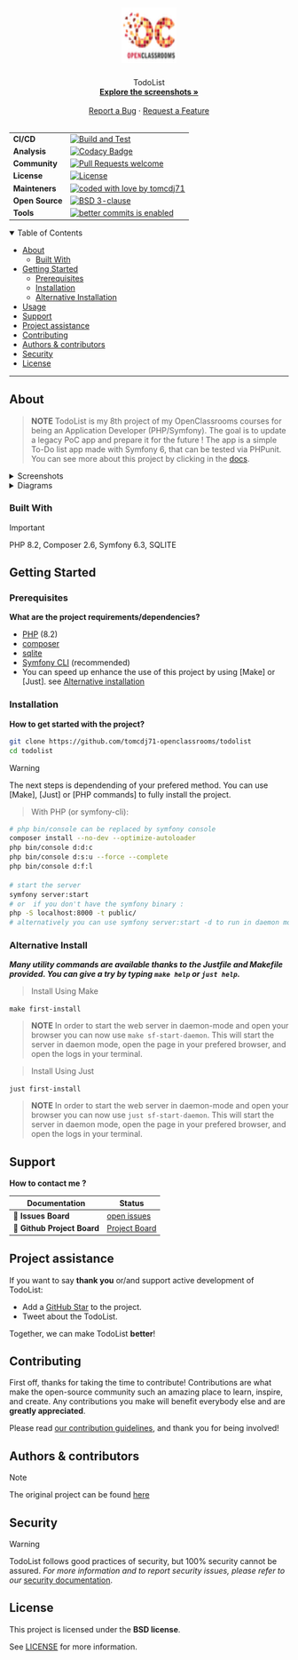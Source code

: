 <h1 align="center">
  <a href="https://github.com/tomcdj71-openclassrooms/todolist">
    <!-- Please provide path to your logo here -->
    <img src="public/img/Logo_OpenClassrooms.png" alt="Logo" width="100" height="100">
  </a>
</h1>

<div align="center">
  TodoList
  <br />
  <a href="#about"><strong>Explore the screenshots »</strong></a>
  <br />
  <br />
  <a href="https://github.com/tomcdj71-openclassrooms/todolist/issues/new?assignees=&labels=bug&template=01_BUG_REPORT.md&title=bug%3A+">Report a Bug</a>
   · 
  <a href="https://github.com/tomcdj71-openclassrooms/todolist/issues/new?assignees=&labels=enhancement&template=02_FEATURE_REQUEST.md&title=feat%3A+">Request a Feature</a>
</div>

<div align="center">
<br />


|  | |
|---|---|
| **CI/CD** | [![Build and Test](https://github.com/tomcdj71-openclassrooms/todolist/actions/workflows/build_and_test.yaml/badge.svg)](https://github.com/tomcdj71-openclassrooms/todolist/actions/workflows/build_and_test.yaml)  |
| **Analysis** | [![Codacy Badge](https://app.codacy.com/project/badge/Grade/d5382685ac5c43fca6d95b2ab27a2615)](https://app.codacy.com/gh/tomcdj71-openclassrooms/todolist/dashboard?utm_source=gh&utm_medium=referral&utm_content=&utm_campaign=Badge_grade) |
| **Community** | [![Pull Requests welcome](https://img.shields.io/badge/PRs-welcome-ff69b4.svg?style=flat-square)](https://github.com/tomcdj71-openclassrooms/todolist/issues?q=is%3Aissue+is%3Aopen+label%3A%22help+wanted%22)  |
| **License** | [![License](https://img.shields.io/badge/License-BSD_3--Clause-blue.svg)](https://opensource.org/licenses/BSD-3-Clause) |
| **Mainteners** | [![coded with love by tomcdj71](https://img.shields.io/badge/%3C%2F%3E%20with%20%E2%99%A5%20by-tomcdj71-ff1414.svg?style=flat-square)](https://github.com/tomcdj71) |
| **Open&#160;Source** | [![BSD 3-clause](https://img.shields.io/badge/License-BSD%203--Clause-blue.svg)](https://github.com/tomcdj71-openclassrooms/todolist/blob/main/LICENSE) |
| **Tools** | [![better commits is enabled](https://img.shields.io/badge/better--commits-enabled?style=for-the-badge&logo=git&color=a6e3a1&logoColor=D9E0EE&labelColor=302D41)](https://github.com/Everduin94/better-commits) |

</div>

<details open="open">
<summary>Table of Contents</summary>

- [About](#about)
  - [Built With](#built-with)
- [Getting Started](#getting-started)
  - [Prerequisites](#prerequisites)
  - [Installation](#installation)
  - [Alternative Installation](#alternative-install)
- [Usage](#usage)
- [Support](#support)
- [Project assistance](#project-assistance)
- [Contributing](#contributing)
- [Authors & contributors](#authors--contributors)
- [Security](#security)
- [License](#license)

</details>

---

## About

> **NOTE**
> TodoList is my 8th project of my OpenClassrooms courses for being an Application Developer (PHP/Symfony).
> The goal is to update a legacy PoC app and prepare it for the future !
> The app is a simple To-Do list app made with Symfony 6, that can be tested via PHPunit.
> You can see more about this project by clicking in the [docs](./docs/todoco_intro.pdf).


<details>
<summary>Screenshots</summary>
<br>

|                                                    Home Page                                                    |
| :-------------------------------------------------------------------------------------------------------------: |
|  <img src="docs/screenshots/homepage.png" title="Home Page" width="100%" alt="Home Page">                       |

|                                                   Login Page                                                    |
| :-------------------------------------------------------------------------------------------------------------: |
|  <img src="docs/screenshots/userlogin.png" title="Create User Page" width="100%" alt="Create User Page">        |

|                                                Create User Page                                                 |
| :-------------------------------------------------------------------------------------------------------------: |
|  <img src="docs/screenshots/usercreate.png" title="Create User Page" width="100%" alt="Create User Page">       |

|                                                 Tasks List Page                                                 |
| :-------------------------------------------------------------------------------------------------------------: |
|  <img src="docs/screenshots/taskslist.png" title="Tasks List Page" width="100%" alt="Tasks List Page">          |

|                                                Task Create Page                                                 |
| :-------------------------------------------------------------------------------------------------------------: |
|  <img src="docs/screenshots/taskcreate.png" title="Task Create Page" width="100%" alt="Task Create Page">       |

|                                                 Task Edit Page                                                  |
| :-------------------------------------------------------------------------------------------------------------: |
|  <img src="docs/screenshots/taskedit.png" title="Task Edit Page" width="100%" alt="Task Edit Page">             |

|                                                Task Delete Page                                                 |
| :-------------------------------------------------------------------------------------------------------------: |
|  <img src="docs/screenshots/taskdelete.png" title="Task Delete Page" width="100%" alt="Task Delete Page">       |

|                                                Task Toggle Page                                                 |
| :-------------------------------------------------------------------------------------------------------------: |
|  <img src="docs/screenshots/tasktoggle.png" title="Task Toggle Page" width="100%" alt="Task Toggle Page">       |

</details>

<details>
<summary>Diagrams</summary>
<br>

|         TYPE        |       PREVIEW       |
| :-----------------: | :-----------------: |
| MPD · drawio        | [MPD]               |
| Classes · plantuml  | [Classes]           |
| Sequence · plantuml | [Add Task]          |
| Sequence · plantuml | [Delete Task]       |
| Sequence · plantuml | [Create Task]       |
| Sequence · plantuml | [Toggle Task]       |
| Sequence · plantuml | [Update Task]       |
| Sequence · plantuml | [Add User]          |
| Sequence · plantuml | [Login]             |
| Sequence · plantuml | [Logout]            |
| Use Case · plantuml | [Use Case]          |

[MPD]: docs/diagrams/png/MPD.png
[Classes]: docs/diagrams/png/classes.png
[Add Task]: docs/diagrams/png/Seq_1_Add_Task.png
[Delete Task]: docs/diagrams/png/Seq_2_Delete_Task.png
[Create Task]: docs/diagrams/png/Seq_3_Create_User.png
[Toggle Task]: docs/diagrams/png/Seq_4_Toggle_Task.png
[Update Task]: docs/diagrams/png/Seq_5_Update_Task.png
[Add User]: docs/diagrams/png/Seq_6_Add_User.png
[Login]: docs/diagrams/png/Seq_7_Login.png
[Logout]: docs/diagrams/png/Seq_8_Logout.png
[Use Case]: docs/diagrams/png/UseCase.png

</details>

### Built With

> [!IMPORTANT]  
> PHP 8.2, Composer 2.6, Symfony 6.3, SQLITE

## Getting Started

### Prerequisites

**What are the project requirements/dependencies?**

- [PHP] (8.2)
- [composer]
- [sqlite]
- [Symfony CLI] (recommended)
- You can speed up enhance the use of this project by using [Make] or [Just]. see [Alternative installation](#alternative-install)

[PHP]: https://www.php.net/downloads
[Symfony CLI]: https://symfony.com/download
[Composer]: https://getcomposer.com
[SQLite]: https://www.sqlite.org/download.html
### Installation

**How to get started with the project?**

```bash
git clone https://github.com/tomcdj71-openclassrooms/todolist
cd todolist
```
> [!WARNING]  
> The next steps is dependending of your prefered method. You can use [Make], [Just] or [PHP commands] to fully install the project.

> With PHP (or symfony-cli):

```bash
# php bin/console can be replaced by symfony console
composer install --no-dev --optimize-autoloader
php bin/console d:d:c
php bin/console d:s:u --force --complete
php bin/console d:f:l

# start the server
symfony server:start 
# or  if you don't have the symfony binary :
php -S localhost:8000 -t public/ 
# alternatively you can use symfony server:start -d to run in daemon mode
```
### Alternative Install

**_Many utility commands are available thanks to the Justfile and Makefile provided. You can give a try by typing `make help` or `just help`._**

> Install Using Make

`make first-install`

> **NOTE**
> In order to start the web server in daemon-mode and open your browser you can now use `make sf-start-daemon`. 
> This will start the server in daemon mode, open the page in your prefered browser, and open the logs in your terminal.

> Install Using Just

`just first-install`

> **NOTE**
> In order to start the web server in daemon-mode and open your browser you can now use `just sf-start-daemon`. 
> This will start the server in daemon mode, open the page in your prefered browser, and open the logs in your terminal.

## Support

**How to contact me ?**

| Documentation              | Status                                                         |
| -------------------------- | -------------------------------------------------------------- |
| :bug: **Issues Board** | [open issues](https://github.com/tomcdj71-openclassrooms/todolist/issues) |
| :bug: **Github Project Board** | [Project Board](https://github.com/orgs/tomcdj71-openclassrooms/projects/2) |

## Project assistance

If you want to say **thank you** or/and support active development of TodoList:

- Add a [GitHub Star](https://github.com/tomcdj71-openclassrooms/todolist) to the project.
- Tweet about the TodoList.

Together, we can make TodoList **better**!

## Contributing

First off, thanks for taking the time to contribute! Contributions are what make the open-source community such an amazing place to learn, inspire, and create. Any contributions you make will benefit everybody else and are **greatly appreciated**.


Please read [our contribution guidelines](./docs/CONTRIBUTING.md), and thank you for being involved!

## Authors & contributors

> [!NOTE]  
> The original project can be found [here](https://github.com/saro0h/projet8-TodoList)

## Security

> [!WARNING]  
> TodoList follows good practices of security, but 100% security cannot be assured.
> _For more information and to report security issues, please refer to our_ [security documentation](docs/SECURITY.md).

## License

This project is licensed under the **BSD license**.

See [LICENSE](LICENSE) for more information.
